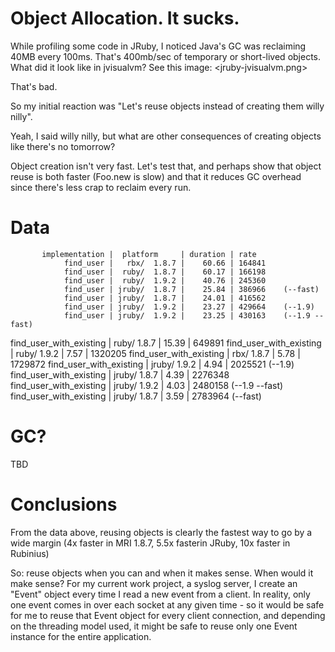 # Object Allocation. It sucks.

While profiling some code in JRuby, I noticed Java's GC was reclaiming 40MB
every 100ms. That's 400mb/sec of temporary or short-lived objects. What did
it look like in jvisualvm? See this image: <jruby-jvisualvm.png>

That's bad.

So my initial reaction was "Let's reuse objects instead of creating them willy nilly".

Yeah, I said willy nilly, but what are other consequences of creating objects like there's no tomorrow?

Object creation isn't very fast. Let's test that, and perhaps show that object
reuse is both faster (Foo.new is slow) and that it reduces GC overhead since
there's less crap to reclaim every run.

# Data


           implementation |  platform     | duration | rate
                find_user |   rbx/  1.8.7 |    60.66 | 164841
                find_user |  ruby/  1.8.7 |    60.17 | 166198
                find_user |  ruby/  1.9.2 |    40.76 | 245360
                find_user | jruby/  1.8.7 |    25.84 | 386966    (--fast)
                find_user | jruby/  1.8.7 |    24.01 | 416562
                find_user | jruby/  1.9.2 |    23.27 | 429664    (--1.9)
                find_user | jruby/  1.9.2 |    23.25 | 430163    (--1.9 --fast)
  find_user_with_existing |  ruby/  1.8.7 |    15.39 | 649891
  find_user_with_existing |  ruby/  1.9.2 |     7.57 | 1320205
  find_user_with_existing |   rbx/  1.8.7 |     5.78 | 1729872
  find_user_with_existing | jruby/  1.9.2 |     4.94 | 2025521   (--1.9)
  find_user_with_existing | jruby/  1.8.7 |     4.39 | 2276348
  find_user_with_existing | jruby/  1.9.2 |     4.03 | 2480158   (--1.9 --fast)
  find_user_with_existing | jruby/  1.8.7 |     3.59 | 2783964   (--fast)

# GC?

TBD

# Conclusions

From the data above, reusing objects is clearly the fastest way to go by a wide
margin (4x faster in MRI 1.8.7, 5.5x fasterin JRuby, 10x faster in Rubinius)

So: reuse objects when you can and when it makes sense. When would it make
sense? For my current work project, a syslog server, I create an "Event" object
every time I read a new event from a client. In reality, only one event comes
in over each socket at any given time - so it would be safe for me to reuse
that Event object for every client connection, and depending on the threading
model used, it might be safe to reuse only one Event instance for the entire
application.
